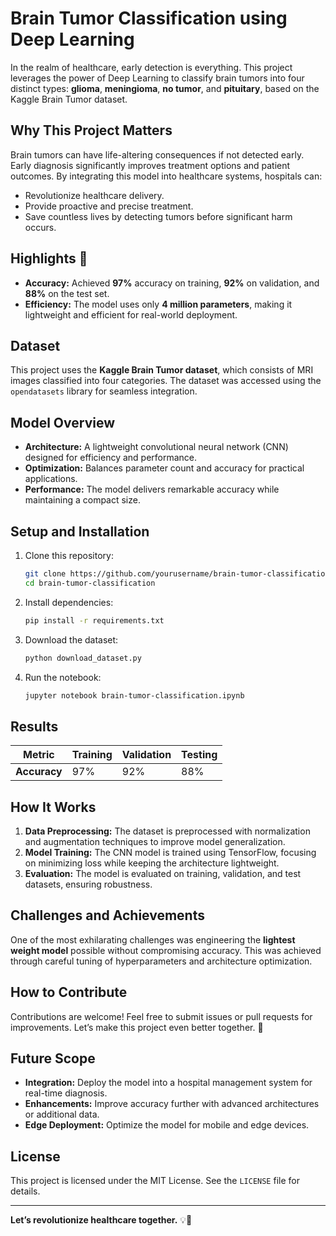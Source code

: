 

# Brain Tumor Classification using Deep Learning

In the realm of healthcare, early detection is everything. This project leverages the power of Deep Learning to classify brain tumors into four distinct types: **glioma**, **meningioma**, **no tumor**, and **pituitary**, based on the Kaggle Brain Tumor dataset.

## Why This Project Matters

Brain tumors can have life-altering consequences if not detected early. Early diagnosis significantly improves treatment options and patient outcomes. By integrating this model into healthcare systems, hospitals can:

- Revolutionize healthcare delivery.
- Provide proactive and precise treatment.
- Save countless lives by detecting tumors before significant harm occurs.

## Highlights 🌟

- **Accuracy:** Achieved **97%** accuracy on training, **92%** on validation, and **88%** on the test set.
- **Efficiency:** The model uses only **4 million parameters**, making it lightweight and efficient for real-world deployment.

## Dataset

This project uses the **Kaggle Brain Tumor dataset**, which consists of MRI images classified into four categories. The dataset was accessed using the `opendatasets` library for seamless integration.

## Model Overview

- **Architecture:** A lightweight convolutional neural network (CNN) designed for efficiency and performance.
- **Optimization:** Balances parameter count and accuracy for practical applications.
- **Performance:** The model delivers remarkable accuracy while maintaining a compact size.

## Setup and Installation

1. Clone this repository:
   ```bash
   git clone https://github.com/yourusername/brain-tumor-classification.git
   cd brain-tumor-classification
   ```

2. Install dependencies:
   ```bash
   pip install -r requirements.txt
   ```

3. Download the dataset:
   ```bash
   python download_dataset.py
   ```

4. Run the notebook:
   ```bash
   jupyter notebook brain-tumor-classification.ipynb
   ```

## Results

| Metric      | Training | Validation | Testing |
|-------------|----------|------------|---------|
| **Accuracy** | 97%      | 92%        | 88%     |

## How It Works

1. **Data Preprocessing:** The dataset is preprocessed with normalization and augmentation techniques to improve model generalization.
2. **Model Training:** The CNN model is trained using TensorFlow, focusing on minimizing loss while keeping the architecture lightweight.
3. **Evaluation:** The model is evaluated on training, validation, and test datasets, ensuring robustness.

## Challenges and Achievements

One of the most exhilarating challenges was engineering the **lightest weight model** possible without compromising accuracy. This was achieved through careful tuning of hyperparameters and architecture optimization.

## How to Contribute

Contributions are welcome! Feel free to submit issues or pull requests for improvements. Let’s make this project even better together. 💪

## Future Scope

- **Integration:** Deploy the model into a hospital management system for real-time diagnosis.
- **Enhancements:** Improve accuracy further with advanced architectures or additional data.
- **Edge Deployment:** Optimize the model for mobile and edge devices.

## License

This project is licensed under the MIT License. See the `LICENSE` file for details.

---

**Let’s revolutionize healthcare together.** 💡🏥

